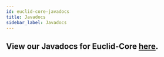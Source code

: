 ```yaml
---
id: euclid-core-javadocs
title: Javadocs
sidebar_label: Javadocs
---
```


## View our Javadocs for Euclid-Core [here](https://ihmcrobotics.github.io/euclid-core/javadocs/overview-summary.html).
